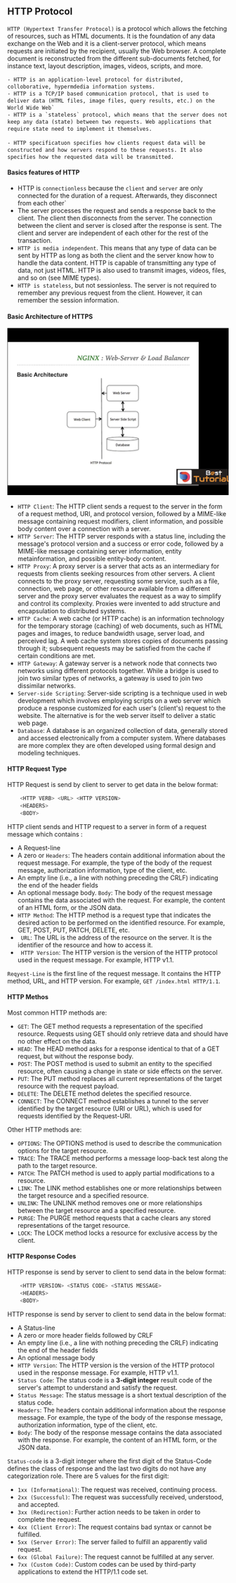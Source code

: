 ## HTTP Protocol

`HTTP (Hypertext Transfer Protocol)` is a protocol which allows the fetching of resources, such as HTML documents. It is the foundation of any data exchange on the Web and it is a client-server protocol, which means requests are initiated by the recipient, usually the Web browser. A complete document is reconstructed from the different sub-documents fetched, for instance text, layout description, images, videos, scripts, and more.

    - HTTP is an application-level protocol for distributed, colloborative, hypermdedia information systems.
    - HTTP is a TCP/IP based communication protocol, that is used to deliver data (HTML files, image files, query results, etc.) on the World Wide Web`
    - HTTP is a `stateless` protocol, which means that the server does not keep any data (state) between two requests. Web applications that require state need to implement it themselves.

    - HTTP specificatuon specifies how clients request data will be constructed and how servers respond to these requests. It also specifies how the requested data will be transmitted.


#### Basics features of HTTP
 - HTTP is `connectionless` because the `client` and `server` are only connected for the duration of a request. Afterwards, they disconnect from each other`
 - The server processes the request and sends a response back to the client. The client then disconnects from the server. The connection between the client and server is closed after the response is sent. The client and server are independent of each other for the rest of the transaction.
 - `HTTP is media independent`. This means that any type of data can be sent by HTTP as long as both the client and the server know how to handle the data content. HTTP is capable of transmitting any type of data, not just HTML. HTTP is also used to transmit images, videos, files, and so on (see MIME types).
 - `HTTP is stateless`, but not sessionless. The server is not required to remember any previous request from the client. However, it can remember the session information.



#### Basic Architecture of HTTPS
![HTTP Architecture](./http_architecture.jpeg)
- `HTTP Client`: The HTTP client sends a request to the server in the form of a request method, URI, and protocol version, followed by a MIME-like message containing request modifiers, client information, and possible body content over a connection with a server.
- `HTTP Server`: The HTTP server responds with a status line, including the message's protocol version and a success or error code, followed by a MIME-like message containing server information, entity metainformation, and possible entity-body content.
- `HTTP Proxy`: A proxy server is a server that acts as an intermediary for requests from clients seeking resources from other servers. A client connects to the proxy server, requesting some service, such as a file, connection, web page, or other resource available from a different server and the proxy server evaluates the request as a way to simplify and control its complexity. Proxies were invented to add structure and encapsulation to distributed systems.
- `HTTP Cache`: A web cache (or HTTP cache) is an information technology for the temporary storage (caching) of web documents, such as HTML pages and images, to reduce bandwidth usage, server load, and perceived lag. A web cache system stores copies of documents passing through it; subsequent requests may be satisfied from the cache if certain conditions are met.
- `HTTP Gateway`: A gateway server is a network node that connects two networks using different protocols together. While a bridge is used to join two similar types of networks, a gateway is used to join two dissimilar networks.
- `Server-side Scripting`: Server-side scripting is a technique used in web development which involves employing scripts on a web server which produce a response customized for each user's (client's) request to the website. The alternative is for the web server itself to deliver a static web page.
- `Database`: A database is an organized collection of data, generally stored and accessed electronically from a computer system. Where databases are more complex they are often developed using formal design and modeling techniques.


#### HTTP Request Type 

HTTP Request is send by client to server to get data in the below format:

```bash
    <HTTP VERB> <URL> <HTTP VERSION>
    <HEADERS>
    <BODY>
```
HTTP client sends and HTTP request to a server in form of a request message which contains :
  - A Request-line
  - A zero or  `Headers`: The headers contain additional information about the request message. For example, the type of the body of the request message, authorization information, type of the client, etc.
  - An empty line (i.e., a line with nothing preceding the CRLF) indicating the end of the header fields
  - An optional message body.  `Body`: The body of the request message contains the data associated with the request. For example, the content of an HTML form, or the JSON data.
  - `HTTP Method`: The HTTP method is a request type that indicates the desired action to be performed on the identified resource. For example, GET, POST, PUT, PATCH, DELETE, etc.
  - ` URL`: The URL is the address of the resource on the server. It is the identifier of the resource and how to access it.
  - ` HTTP Version`: The HTTP version is the version of the HTTP protocol used in the request message. For example, HTTP v1.1.

`Reqyest-Line` is the first line of the request message. It contains the HTTP method, URL, and HTTP version. For example, `GET /index.html HTTP/1.1`.
  


#### HTTP Methos

Most common HTTP methods are:
- `GET`: The GET method requests a representation of the specified resource. Requests using GET should only retrieve data and should have no other effect on the data.
- `HEAD`: The HEAD method asks for a response identical to that of a GET request, but without the response body.
- `POST`: The POST method is used to submit an entity to the specified resource, often causing a change in state or side effects on the server.
- `PUT`: The PUT method replaces all current representations of the target resource with the request payload.
- `DELETE`: The DELETE method deletes the specified resource.
- `CONNECT`: The CONNECT method establishes a tunnel to the server identified by the target resource (URI or URL), which is used for requests identified by the Request-URI.
  
Other HTTP methods are:
- `OPTIONS`: The OPTIONS method is used to describe the communication options for the target resource.
- `TRACE`: The TRACE method performs a message loop-back test along the path to the target resource.
- `PATCH`: The PATCH method is used to apply partial modifications to a resource.
- `LINK`: The LINK method establishes one or more relationships between the target resource and a specified resource.
- `UNLINK`: The UNLINK method removes one or more relationships between the target resource and a specified resource.
- `PURGE`: The PURGE method requests that a cache clears any stored representations of the target resource.
- `LOCK`: The LOCK method locks a resource for exclusive access by the client.


#### HTTP Response Codes 

HTTP response is send by server to client to send data in the below format:
```bash
    <HTTP VERSION> <STATUS CODE> <STATUS MESSAGE>
    <HEADERS>
    <BODY>
```

HTTP response is send by server to client to send data in the below format:
  - A Status-line
  - A zero or more header fields followed by CRLF
  - An empty line (i.e., a line with nothing preceding the CRLF) indicating the end of the header fields
  - An optional message body
  - `HTTP Version`: The HTTP version is the version of the HTTP protocol used in the response message. For example, HTTP v1.1.
  - `Status Code`: The status code is a **3-digit integer** result code of the server's attempt to understand and satisfy the request.
  - `Status Message`: The status message is a short textual description of the status code.
  - `Headers`: The headers contain additional information about the response message. For example, the type of the body of the response message, authorization information, type of the client, etc.
  - `Body`: The body of the response message contains the data associated with the response. For example, the content of an HTML form, or the JSON data.

`Status-code` is a 3-digit integer where the first digit of the Status-Code defines the class of response and the last two digits do not have any categorization role. There are 5 values for the first digit:
- `1xx (Informational)`: The request was received, continuing process.
- `2xx (Successful)`: The request was successfully received, understood, and accepted.
- `3xx (Redirection)`: Further action needs to be taken in order to complete the request.
- `4xx (Client Error)`: The request contains bad syntax or cannot be fulfilled.
- `5xx (Server Error)`: The server failed to fulfill an apparently valid request.
- `6xx (Global Failure)`: The request cannot be fulfilled at any server.
- `7xx (Custom Code)`: Custom codes can be used by third-party applications to extend the HTTP/1.1 code set.
